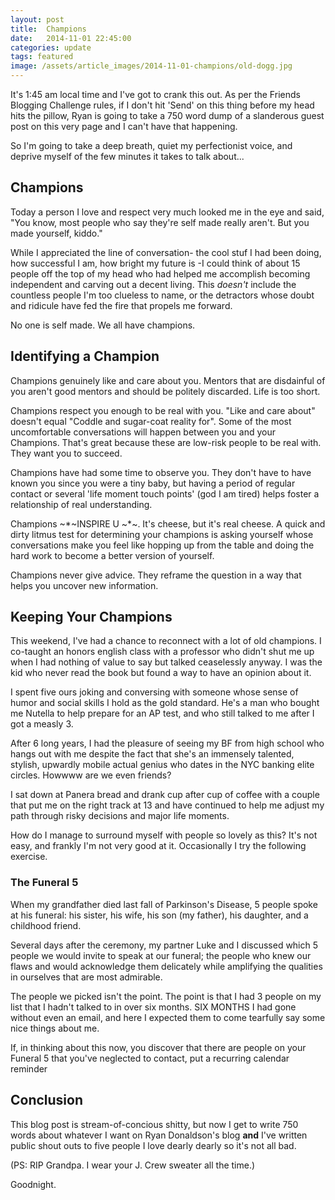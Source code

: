 ```yaml
---
layout: post
title:  Champions
date:   2014-11-01 22:45:00
categories: update
tags: featured
image: /assets/article_images/2014-11-01-champions/old-dogg.jpg
---
```


It's 1:45 am local time and I've got to crank this out. As per the Friends Blogging Challenge rules, if I don't hit 'Send' on this thing before my head hits the pillow, Ryan is going to take a 750 word dump of a slanderous guest post on this very page and I can't have that happening.

So I'm going to take a deep breath, quiet my perfectionist voice, and deprive myself of the few minutes it takes to talk about...

## Champions

Today a person I love and respect very much looked me in the eye and said, "You know, most people who say they're self made really aren't. But you made yourself, kiddo."

While I appreciated the line of conversation- the cool stuf I had been doing, how successful I am, how bright my future is -I could think of about 15 people off the top of my head who had helped me accomplish becoming independent and carving out a decent living. This *doesn't* include the countless people I'm too clueless to name, or the detractors whose doubt and ridicule have fed the fire that propels me forward.

No one is self made. We all have champions.

## Identifying a Champion

Champions genuinely like and care about you. Mentors that are disdainful of you aren't good mentors and should be politely discarded. Life is too short.

Champions respect you enough to be real with you. "Like and care about" doesn't equal "Coddle and sugar-coat reality for". Some of the most uncomfortable conversations will happen between you and your Champions. That's great because these are low-risk people to be real with. They want you to succeed.

Champions have had some time to observe you. They don't have to have known you since you were a tiny baby, but having a period of regular contact or several 'life moment touch points' (god I am tired) helps foster a relationship of real understanding.

Champions ~*~INSPIRE U ~*~. It's cheese, but it's real cheese. A quick and dirty litmus test for determining your champions is asking yourself whose conversations make you feel like hopping up from the table and doing the hard work to become a better version of yourself.

Champions never give advice. They reframe the question in a way that helps you uncover new information.

## Keeping Your Champions

This weekend, I've had a chance to reconnect with a lot of old champions. I co-taught an honors english class with a professor who didn't shut me up when I had nothing of value to say but talked ceaselessly anyway. I was the kid who never read the book but found a way to have an opinion about it.

I spent five ours joking and conversing with someone whose sense of humor and social skills I hold as the gold standard. He's a man who bought me Nutella to help prepare for an AP test, and who still talked to me after I got a measly 3.

After 6 long years, I had the pleasure of seeing my BF from high school who hangs out with me despite the fact that she's an immensely talented, stylish, upwardly mobile actual genius who dates in the NYC banking elite circles. Howwww are we even friends?

I sat down at Panera bread and drank cup after cup of coffee with a couple that put me on the right track at 13 and have continued to help me adjust my path through risky decisions and major life moments.

How do I manage to surround myself with people so lovely as this? It's not easy, and frankly I'm not very good at it. Occasionally I try the following exercise.

### The Funeral 5

When my grandfather died last fall of Parkinson's Disease, 5 people spoke at his funeral: his sister, his wife, his son (my father), his daughter, and a childhood friend.

Several days after the ceremony, my partner Luke and I discussed which 5 people we would invite to speak at our funeral; the people who knew our flaws and would acknowledge them delicately while amplifying the qualities in ourselves that are most admirable.

The people we picked isn't the point. The point is that I had 3 people on my list that I hadn't talked to in over six months. SIX MONTHS I had gone without even an email, and here I expected them to come tearfully say some nice things about me.

If, in thinking about this now, you discover that there are people on your Funeral 5 that you've neglected to contact, put a recurring calendar reminder

## Conclusion

This blog post is stream-of-concious shitty, but now I get to write 750 words about whatever I want on Ryan Donaldson's blog **and** I've written public shout outs to five people I love dearly dearly so it's not all bad.

(PS: RIP Grandpa. I wear your J. Crew sweater all the time.)

Goodnight.

[jekyll]:      http://jekyllrb.com
[jekyll-gh]:   https://github.com/jekyll/jekyll
[jekyll-help]: https://github.com/jekyll/jekyll-help
